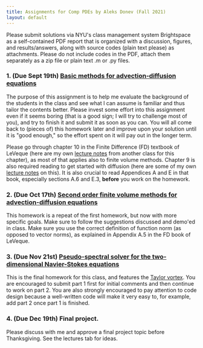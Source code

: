 ```yaml
---
title: Assignments for Comp PDEs by Aleks Donev (Fall 2021)
layout: default
---
```


Please submit solutions via NYU's class management system Brightspace as a self-contained PDF report that is organized with a discussion, figures, and results/answers, along with source codes (plain text please) as attachments. Please do not include codes in the PDF, attach them separately as a zip file or plain text .m or .py files.

### 1. (Due Sept 19th) [Basic methods for advection-diffusion equations](Assignments/BasicAdvDiff.pdf)

The purpose of this assignment is to help me evaluate the background of the students in the class and see what I can assume is familiar and thus tailor the contents better. Please invest some effort into this assignment even if it seems boring (that is a good sign; I will try to challenge most of you), and try to finish it and submit it as soon as you can. You will all come back to (pieces of) this homework later and improve upon your solution until it is "good enough," so the effort spent on it will pay out in the longer term.

Please go through chapter 10 in the Finite Difference (FD) textbook of LeVeque (here are my own [lecture notes](https://cims.nyu.edu/~donev/Teaching/NMII/Lectures/FD_Parabolic.pdf) from another class for this chapter), as most of that applies also to finite volume methods. Chapter 9 is also required reading to get started with diffusion (here are some of my own [lecture notes](https://cims.nyu.edu/~donev/Teaching/NMII/Lectures/FD_Hyperbolic.pdf) on this). It is also crucial to read Appendices A and E in that book, especially sections A.6 and E.3, **before** you work on the homework.

### 2. (Due Oct 17th) [Second order finite volume methods for advection-diffusion equations](Assignments/AdvDiff.pdf)

This homework is a repeat of the first homework, but now with more specific goals. Make sure to follow the suggestions discussed and demo'ed in class. Make sure you use the correct definition of function norm (as opposed to vector norms), as explained in Appendix A.5 in the FD book of LeVeque.

### 3. (Due Nov 21st) [Pseudo-spectral solver for the two-dimensional Navier-Stokes equations](Assignments/PseudospectralNS.pdf)

This is the final homework for this class, and features the [Taylor vortex](https://en.wikipedia.org/wiki/Taylor%E2%80%93Green_vortex). You are encouraged to submit part 1 first for initial comments and then continue to work on part 2. You are also strongly encouraged to pay attention to code design because a well-written code will make it very easy to, for example, add part 2 once part 1 is finished.

### 4. (Due Dec 19th) Final project.

Please discuss with me and approve a final project topic before Thanksgiving. See the lectures tab for ideas.
